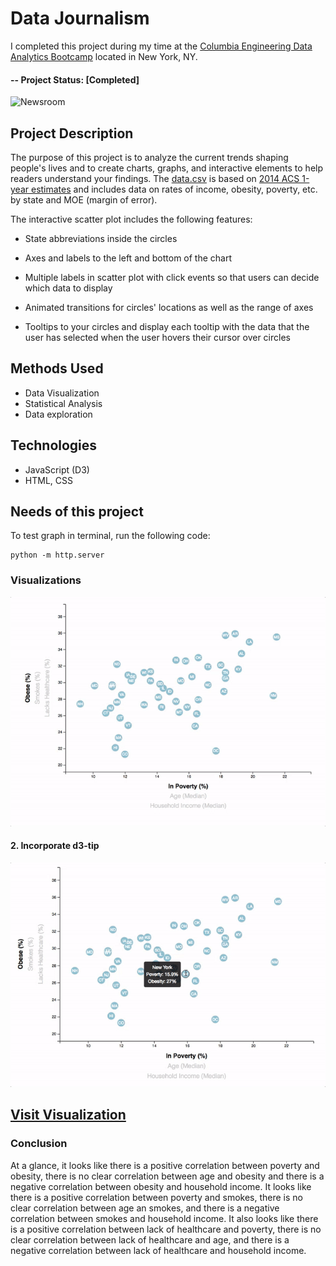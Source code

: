 ﻿# Data Journalism 

I completed this project during my time at the [Columbia Engineering Data Analytics Bootcamp](https://bootcamp.cvn.columbia.edu/data/nyc/landing/?s=Google-Brand&pkw=%2Bdata%20%2Banalytics%20%2Bcolumbia&pcrid=392444639754&pmt=b&utm_source=google&utm_medium=cpc&utm_campaign=%5BS%5D_GRD_Data_Brand_ALL_NYC_BMM_New&utm_term=%2Bdata%20%2Banalytics%20%2Bcolumbia&utm_content=392444639754&s=google&k=%2Bdata%20%2Banalytics%20%2Bcolumbia&gclid=Cj0KCQiA2b7uBRDsARIsAEE9XpFH-2wU0-_7jtxCV_PCkGBR0prlyKtvpF2-nAWU1tO4oYci5h1QStsaAsg5EALw_wcB&gclsrc=aw.ds) located in New York, NY.

#### -- Project Status: [Completed]


![Newsroom](https://media.giphy.com/media/v2xIous7mnEYg/giphy.gif)




## Project Description

The purpose of this project is to analyze the current trends shaping people's lives and to create charts, graphs, and interactive elements to help readers understand your findings. The [data.csv](https://github.com/CarolineDelva/Data_Journalism_D3-Project/tree/master/assets/data) is based on [2014 ACS 1-year estimates](https://factfinder.census.gov/faces/nav/jsf/pages/searchresults.xhtml) and includes data on rates of income, obesity, poverty, etc. by state and MOE (margin of error).

The interactive scatter plot includes the following features:

- State abbreviations inside the circles

- Axes and labels to the left and bottom of the chart

- Multiple labels in scatter plot with click events so that users can decide which data to display 

- Animated transitions for circles' locations as well as the range of axes

- Tooltips to your circles and display each tooltip with the data that the user has selected when the user hovers their cursor over circles 

## Methods Used
* Data Visualization 
* Statistical Analysis
* Data exploration


## Technologies
* JavaScript (D3)
* HTML, CSS


## Needs of this project

To test graph in terminal, run the following code:

```
python -m http.server
```

### Visualizations


![7-animated-scatter](Images/7-animated-scatter.gif)


#### 2. Incorporate d3-tip


![8-tooltip](Images/8-tooltip.gif)


## [Visit Visualization](https://carolinedelva.github.io/Data_Journalism_D3-Project/)




### Conclusion

At a glance, it looks like there is a positive correlation between poverty and obesity, there is no clear correlation between age and obesity and there is a negative correlation between obesity and household income. It looks like there is a positive correlation between poverty and smokes, there is no clear correlation between age an smokes, and there is a negative correlation between smokes and household income. It also looks like there is a positive correlation between lack of healthcare and poverty, there is no clear correlation between lack of healthcare and age, and there is a negative correlation between lack of healthcare and household income.

